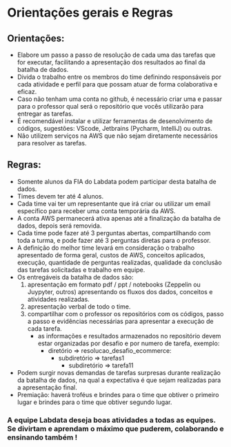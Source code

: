 # Orientações gerais e Regras

## Orientações:
   - Elabore um passo a passo de resolução de cada uma das tarefas que for executar, facilitando a apresentação dos resultados ao final da batalha de dados.  
   - Divida o trabalho entre os membros do time definindo responsáveis por cada atividade e perfil para que possam atuar de forma colaborativa e eficaz.
   - Caso não tenham uma conta no github, é necessário criar uma e passar para o professor qual será o repositório que vocês utilizarão para entregar as tarefas.
   - É recomendável instalar e utilizar ferramentas de desenolvimento de códigos, sugestões: VScode, Jetbrains (Pycharm, IntelliJ) ou outras.
   - Não utilizem serviços na AWS que não sejam diretamente necessários para resolver as tarefas.

## Regras:
   - Somente alunos da FIA do Labdata podem participar desta batalha de dados.
   - Times devem ter até 4 alunos.
   - Cada time vai ter um representante que irá criar ou utilizar um email específico para receber uma conta temporária da AWS.
   - A conta AWS permanecerá ativa apenas até a finalização da batalha de dados, depois será removida.
   - Cada time pode fazer até 3 perguntas abertas, compartilhando com toda a turma, e pode fazer até 3 perguntas diretas para o professor.
   - A definição do melhor time levará em consideração o trabalho apresentado de forma geral, custos de AWS, conceitos aplicados, execução, quantidade de perguntas realizadas, qualidade da conclusão das tarefas solicitadas e trabalho em equipe.
   - Os entregáveis da batalha de dados são: 
     1) apresentação em formato pdf / ppt / notebooks (Zeppelin ou Juypyter, outros) apresentando os fluxos dos dados, conceitos e atividades realizadas. 
     2) apresentação verbal de todo o time. 
     3) compartilhar com o professor os repositórios com os códigos, passo a passo e evidências necessárias para apresentar a execução de cada tarefa.
        - as informações e resultados armazenados no repositório devem estar organizadas por desafio e por numero de tarefa, exemplo: 
            - diretório => resolucao_desafio_ecommerce:
                - subdiretório => tarefas1
                    - subdiretório => tarefa11   
   - Podem surgir novas demandas de tarefas surpresas durante realização da batalha de dados, na qual a expectativa é que sejam realizadas para a apresentação final.
   - Premiação: haverá troféus e brindes para o time que obtiver o primeiro lugar e brindes para o time que obtiver segundo lugar. 

### A equipe Labdata deseja boas atividades a todas as equipes. Se divirtam e aprendam o máximo que puderem, colaborando e ensinando também !
